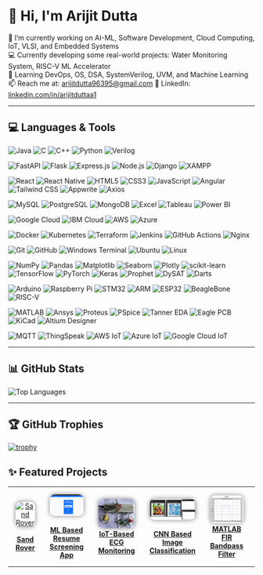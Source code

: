 # 👋 Hi, I'm Arijit Dutta

🌱 I’m currently working on AI-ML, Software Development, Cloud Computing, IoT, VLSI, and Embedded Systems  
💻 Currently developing some real-world projects: Water Monitoring System, RISC-V ML Accelerator  
🧠 Learning DevOps, OS, DSA, SystemVerilog, UVM, and Machine Learning  
📫 Reach me at: arijitdutta96395@gmail.com
🔗 LinkedIn: [linkedin.com/in/arijitduttaa1](https://www.linkedin.com/in/arijitduttaa1)  

---

## 💻 Languages & Tools

![Java](https://img.shields.io/badge/Java-007396?style=flat&logo=java&logoColor=white)
![C](https://img.shields.io/badge/C-A8B9CC?style=flat&logo=c&logoColor=white)
![C++](https://img.shields.io/badge/C++-00599C?style=flat&logo=c%2B%2B&logoColor=white)
![Python](https://img.shields.io/badge/Python-3776AB?style=flat&logo=python&logoColor=white)
![Verilog](https://img.shields.io/badge/Verilog-FF6600?style=flat)

![FastAPI](https://img.shields.io/badge/FastAPI-005571?style=flat&logo=fastapi)
![Flask](https://img.shields.io/badge/Flask-000000?style=flat&logo=flask&logoColor=white)
![Express.js](https://img.shields.io/badge/Express.js-000000?style=flat&logo=express&logoColor=white)
![Node.js](https://img.shields.io/badge/Node.js-339933?style=flat&logo=node.js&logoColor=white)
![Django](https://img.shields.io/badge/Django-092E20?style=flat&logo=django&logoColor=white)
![XAMPP](https://img.shields.io/badge/XAMPP-FCCB00?style=flat&logo=xampp&logoColor=white)


![React](https://img.shields.io/badge/React-20232A?style=flat&logo=react)
![React Native](https://img.shields.io/badge/React%20Native-61DAFB?style=flat&logo=react&logoColor=white)
![HTML5](https://img.shields.io/badge/HTML5-E34F26?style=flat&logo=html5&logoColor=white)
![CSS3](https://img.shields.io/badge/CSS3-1572B6?style=flat&logo=css3&logoColor=white)
![JavaScript](https://img.shields.io/badge/JavaScript-F7DF1E?style=flat&logo=javascript&logoColor=black)
![Angular](https://img.shields.io/badge/Angular-DD0031?style=flat&logo=angular&logoColor=white)
![Tailwind CSS](https://img.shields.io/badge/Tailwind_CSS-38B2AC?style=flat&logo=tailwind-css&logoColor=white)
![Appwrite](https://img.shields.io/badge/Appwrite-FF4F5A?style=flat&logo=appwrite&logoColor=white)
![Axios](https://img.shields.io/badge/Axios-5A29E4?style=flat&logo=axios&logoColor=white)

![MySQL](https://img.shields.io/badge/MySQL-4479A1?style=flat&logo=mysql&logoColor=white)
![PostgreSQL](https://img.shields.io/badge/PostgreSQL-336791?style=flat&logo=postgresql&logoColor=white)
![MongoDB](https://img.shields.io/badge/MongoDB-47A248?style=flat&logo=mongodb&logoColor=white)
![Excel](https://img.shields.io/badge/Excel-217346?style=flat&logo=microsoft-excel&logoColor=white)
![Tableau](https://img.shields.io/badge/Tableau-E97627?style=flat&logo=tableau&logoColor=white)
![Power BI](https://img.shields.io/badge/Power%20BI-F2C811?style=flat&logo=power-bi&logoColor=black)


![Google Cloud](https://img.shields.io/badge/Google%20Cloud-4285F4?style=flat&logo=google-cloud&logoColor=white)
![IBM Cloud](https://img.shields.io/badge/IBM_Cloud-054ADA?style=flat&logo=ibm&logoColor=white)
![AWS](https://img.shields.io/badge/AWS-232F3E?style=flat&logo=amazon-aws&logoColor=white)
![Azure](https://img.shields.io/badge/Microsoft_Azure-0089D6?style=flat&logo=microsoft-azure&logoColor=white)


![Docker](https://img.shields.io/badge/Docker-2496ED?style=flat&logo=docker&logoColor=white)
![Kubernetes](https://img.shields.io/badge/Kubernetes-326CE5?style=flat&logo=kubernetes&logoColor=white)
![Terraform](https://img.shields.io/badge/Terraform-7B42BC?style=flat&logo=terraform&logoColor=white)
![Jenkins](https://img.shields.io/badge/Jenkins-D24939?style=flat&logo=jenkins&logoColor=white)
![GitHub Actions](https://img.shields.io/badge/GitHub_Actions-2088FF?style=flat&logo=github-actions&logoColor=white)
![Nginx](https://img.shields.io/badge/Nginx-009639?style=flat&logo=nginx&logoColor=white)

![Git](https://img.shields.io/badge/Git-F05032?style=flat&logo=git&logoColor=white)
![GitHub](https://img.shields.io/badge/GitHub-181717?style=flat&logo=github&logoColor=white)
![Windows Terminal](https://img.shields.io/badge/Windows%20Terminal-4D4D4D?style=flat&logo=windows-terminal&logoColor=white)
![Ubuntu](https://img.shields.io/badge/Ubuntu-E95420?style=flat&logo=ubuntu&logoColor=white)
![Linux](https://img.shields.io/badge/Linux-FCC624?style=flat&logo=linux&logoColor=black)

![NumPy](https://img.shields.io/badge/NumPy-013243?style=flat&logo=numpy&logoColor=white)
![Pandas](https://img.shields.io/badge/Pandas-150458?style=flat&logo=pandas&logoColor=white)
![Matplotlib](https://img.shields.io/badge/Matplotlib-11557C?style=flat)
![Seaborn](https://img.shields.io/badge/Seaborn-4C72B0?style=flat&logo=python&logoColor=white)
![Plotly](https://img.shields.io/badge/Plotly-3F4F75?style=flat&logo=plotly&logoColor=white)
![scikit-learn](https://img.shields.io/badge/scikit--learn-F7931E?style=flat&logo=scikit-learn&logoColor=white)
![TensorFlow](https://img.shields.io/badge/TensorFlow-FF6F00?style=flat&logo=tensorflow&logoColor=white)
![PyTorch](https://img.shields.io/badge/PyTorch-EE4C2C?style=flat&logo=pytorch&logoColor=white)
![Keras](https://img.shields.io/badge/Keras-D00000?style=flat&logo=keras&logoColor=white)
![Prophet](https://img.shields.io/badge/Prophet-000000?style=flat&logo=python&logoColor=white)
![DySAT](https://img.shields.io/badge/DySAT-FF4500?style=flat&logo=python&logoColor=white)
![Darts](https://img.shields.io/badge/Darts-1F77B4?style=flat&logo=python&logoColor=white)

![Arduino](https://img.shields.io/badge/Arduino-00979D?style=flat&logo=arduino&logoColor=white)
![Raspberry Pi](https://img.shields.io/badge/Raspberry%20Pi-C51A4A?style=flat&logo=raspberry-pi&logoColor=white)
![STM32](https://img.shields.io/badge/STM32-1C4F91?style=flat&logo=arm&logoColor=white)
![ARM](https://img.shields.io/badge/ARM-0078D7?style=flat&logo=arm&logoColor=white)
![ESP32](https://img.shields.io/badge/ESP32-007ACC?style=flat&logo=espressif&logoColor=white)
![BeagleBone](https://img.shields.io/badge/BeagleBone-000000?style=flat&logo=beaglebone&logoColor=white)
![RISC-V](https://img.shields.io/badge/RISC--V-002654?style=flat&logo=riscv&logoColor=white)

![MATLAB](https://img.shields.io/badge/MATLAB-0076A8?style=flat&logo=MathWorks&logoColor=white)
![Ansys](https://img.shields.io/badge/ANSYS-FFB71B?style=flat)
![Proteus](https://img.shields.io/badge/Proteus-004080?style=flat)
![PSpice](https://img.shields.io/badge/PSpice-8A1538?style=flat)
![Tanner EDA](https://img.shields.io/badge/Tanner%20EDA-007ACC?style=flat)
![Eagle PCB](https://img.shields.io/badge/Eagle%20PCB-F27B21?style=flat)
![KiCad](https://img.shields.io/badge/KiCad-FCC624?style=flat)
![Altium Designer](https://img.shields.io/badge/Altium-FF0000?style=flat)

![MQTT](https://img.shields.io/badge/MQTT-FF6600?style=flat&logo=mqtt&logoColor=white)
![ThingSpeak](https://img.shields.io/badge/ThingSpeak-0072C6?style=flat&logo=thingspeak&logoColor=white)
![AWS IoT](https://img.shields.io/badge/AWS%20IoT-FF9900?style=flat&logo=amazon-aws&logoColor=white)
![Azure IoT](https://img.shields.io/badge/Azure%20IoT-0078D7?style=flat&logo=microsoft-azure&logoColor=white)
![Google Cloud IoT](https://img.shields.io/badge/Google%20Cloud%20IoT-4285F4?style=flat&logo=google&logoColor=white)

---

## 📊 GitHub Stats

![Top Languages](https://github-readme-stats.vercel.app/api/top-langs/?username=ArijitDutta96395&layout=compact&langs_count=6&theme=default)

---

## 🏆 GitHub Trophies
[![trophy](https://github-profile-trophy.vercel.app/?username=ArijitDutta96395&theme=radical&no-frame=true&row=1)](https://github.com/ryo-ma/github-profile-trophy)

## ✨ Featured Projects
<table>
  <tr>
    <td align="center" style="padding: 15px;">
      <a href="https://github.com/ArijitDutta96395/Kshitij-2025-bots">
        <img src="https://github.com/ArijitDutta96395/Kshitij-2025-bots/blob/main/images/img4.png?raw=true" 
             alt="Sand Rover" width="250" 
             style="border-radius: 10px; box-shadow: 0px 0px 10px gray;" />
      </a>
      <br/><br/>
      <a href="https://github.com/ArijitDutta96395/Kshitij-2025-bots"><b>Sand Rover</b></a>
    </td>
    <td align="center" style="padding: 15px;">
      <a href="https://github.com/ArijitDutta96395/Resume-Screening-App">
        <img src="https://github.com/ArijitDutta96395/Resume-Screening-App/blob/main/pic2.png?raw=true" 
             alt="Resume Upload" width="200" 
             style="border-radius: 10px; box-shadow: 0px 0px 10px gray;" />
      </a>
      <br/><br/>
      <a href="https://github.com/ArijitDutta96395/Resume-Screening-App"><b>ML Based Resume Screening App</b></a>
    </td>
    <td align="center" style="padding: 15px;">
      <a href="https://github.com/ArijitDutta96395/IoT-Based-ECG-Monitoring-with-AD8232-ECG-Sensor-ESP32">
        <img src="https://github.com/ArijitDutta96395/IoT-Based-ECG-Monitoring-with-AD8232-ECG-Sensor-ESP32/blob/main/ecgbreadboard.jpg?raw=true" 
             alt="ECG Breadboard Setup" width="200" 
             style="border-radius: 10px; box-shadow: 0px 0px 10px gray;" />
      </a>
      <br/>
      <a href="https://github.com/ArijitDutta96395/IoT-Based-ECG-Monitoring-with-AD8232-ECG-Sensor-ESP32"><b>IoT-Based ECG Monitoring</b></a>
    </td>
    <td align="center" style="padding: 15px;">
      <a href="https://github.com/ArijitDutta96395/Edunet-Project-1">
        <img src="https://github.com/ArijitDutta96395/Edunet-Project-1/blob/main/pic4.png?raw=true" 
             alt="Edunet Project Output" width="200" 
             style="border-radius: 10px; box-shadow: 0px 0px 10px gray;" />
      </a>
      <br/><br/>
      <a href="https://github.com/ArijitDutta96395/Edunet-Project-1"><b>CNN Based Image Classification</b></a>
    </td>
    <td align="center" style="padding: 15px;">
      <a href="https://github.com/ArijitDutta96395/MATLAB_PROJECT">
        <img src="https://raw.githubusercontent.com/ArijitDutta96395/MATLAB_PROJECT/master/pic1.png" 
             alt="MATLAB ECG Output" width="200" 
             style="border-radius: 10px; box-shadow: 0px 0px 10px gray;" />
      </a>
      <br/>
      <a href="https://github.com/ArijitDutta96395/MATLAB_PROJECT"><b>MATLAB FIR Bandpass Filter</b></a>
    </td>
    <td align="center" style="padding: 15px;">
      <a href="https://github.com/ArijitDutta96395/Core_Electronics_MINI_Project">
        <img src="https://raw.githubusercontent.com/ArijitDutta96395/Core_Electronics_MINI_Project/main/pic.png" 
             alt="Audio Amplifier Circuit" width="200" 
             style="border-radius: 10px; box-shadow: 0px 0px 10px gray;" />
      </a>
      <br/><br/>
      <a href="https://github.com/ArijitDutta96395/Core_Electronics_MINI_Project"><b>Core Electronics Project</b></a>
    </td>
  </tr>
</table>


